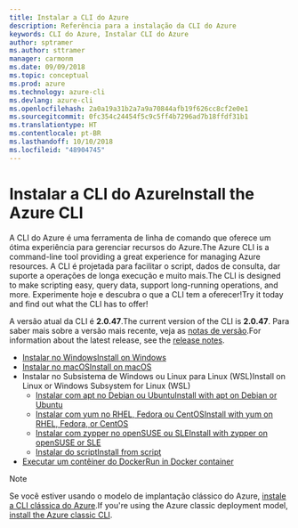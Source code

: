 ```yaml
---
title: Instalar a CLI do Azure
description: Referência para a instalação da CLI do Azure
keywords: CLI do Azure, Instalar CLI do Azure
author: sptramer
ms.author: sttramer
manager: carmonm
ms.date: 09/09/2018
ms.topic: conceptual
ms.prod: azure
ms.technology: azure-cli
ms.devlang: azure-cli
ms.openlocfilehash: 2a0a19a31b2a7a9a70844afb19f626cc8cf2e0e1
ms.sourcegitcommit: 0fc354c24454f5c9c5ff4b7296ad7b18ffdf31b1
ms.translationtype: HT
ms.contentlocale: pt-BR
ms.lasthandoff: 10/10/2018
ms.locfileid: "48904745"
---
```

# <a name="install-the-azure-cli"></a><span data-ttu-id="c4734-104">Instalar a CLI do Azure</span><span class="sxs-lookup"><span data-stu-id="c4734-104">Install the Azure CLI</span></span>

<span data-ttu-id="c4734-105">A CLI do Azure é uma ferramenta de linha de comando que oferece um ótima experiência para gerenciar recursos do Azure.</span><span class="sxs-lookup"><span data-stu-id="c4734-105">The Azure CLI is a command-line tool providing a great experience for managing Azure resources.</span></span> <span data-ttu-id="c4734-106">A CLI é projetada para facilitar o script, dados de consulta, dar suporte a operações de longa execução e muito mais.</span><span class="sxs-lookup"><span data-stu-id="c4734-106">The CLI is designed to make scripting easy, query data, support long-running operations, and more.</span></span> <span data-ttu-id="c4734-107">Experimente hoje e descubra o que a CLI tem a oferecer!</span><span class="sxs-lookup"><span data-stu-id="c4734-107">Try it today and find out what the CLI has to offer!</span></span>

<span data-ttu-id="c4734-108">A versão atual da CLI é __2.0.47__.</span><span class="sxs-lookup"><span data-stu-id="c4734-108">The current version of the CLI is __2.0.47__.</span></span> <span data-ttu-id="c4734-109">Para saber mais sobre a versão mais recente, veja as [notas de versão](release-notes-azure-cli.md).</span><span class="sxs-lookup"><span data-stu-id="c4734-109">For information about the latest release, see the [release notes](release-notes-azure-cli.md).</span></span>

* [<span data-ttu-id="c4734-110">Instalar no Windows</span><span class="sxs-lookup"><span data-stu-id="c4734-110">Install on Windows</span></span>](install-azure-cli-windows.md)
* [<span data-ttu-id="c4734-111">Instalar no macOS</span><span class="sxs-lookup"><span data-stu-id="c4734-111">Install on macOS</span></span>](install-azure-cli-macos.md)
* <span data-ttu-id="c4734-112">Instalar no Subsistema de Windows ou Linux para Linux (WSL)</span><span class="sxs-lookup"><span data-stu-id="c4734-112">Install on Linux or Windows Subsystem for Linux (WSL)</span></span>
  * [<span data-ttu-id="c4734-113">Instalar com apt no Debian ou Ubuntu</span><span class="sxs-lookup"><span data-stu-id="c4734-113">Install with apt on Debian or Ubuntu</span></span>](install-azure-cli-apt.md)
  * [<span data-ttu-id="c4734-114">Instalar com yum no RHEL, Fedora ou CentOS</span><span class="sxs-lookup"><span data-stu-id="c4734-114">Install with yum on RHEL, Fedora, or CentOS</span></span>](install-azure-cli-yum.md)
  * [<span data-ttu-id="c4734-115">Instalar com zypper no openSUSE ou SLE</span><span class="sxs-lookup"><span data-stu-id="c4734-115">Install with zypper on openSUSE or SLE</span></span>](install-azure-cli-zypper.md)
  * [<span data-ttu-id="c4734-116">Instalar do script</span><span class="sxs-lookup"><span data-stu-id="c4734-116">Install from script</span></span>](install-azure-cli-linux.md)
* [<span data-ttu-id="c4734-117">Executar um contêiner do Docker</span><span class="sxs-lookup"><span data-stu-id="c4734-117">Run in Docker container</span></span>](run-azure-cli-docker.md)

> [!NOTE]
> <span data-ttu-id="c4734-118">Se você estiver usando o modelo de implantação clássico do Azure, [instale a CLI clássica do Azure](install-classic-cli.md).</span><span class="sxs-lookup"><span data-stu-id="c4734-118">If you're using the Azure classic deployment model, [install the Azure classic CLI](install-classic-cli.md).</span></span>
